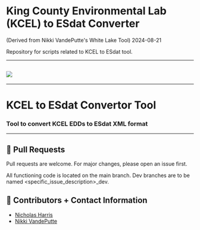 
King County Environmental Lab (KCEL) to ESdat Converter
================
<Nicholas Harris> (Derived from Nikki VandePutte's White Lake Tool)
2024-08-21

Repository for scripts related to KCEL to ESdat tool.

------------------------------------------------------------------------------

## ![](readme_figures/Herrera_lockup_4c.png)

------------------------------------------------------------------------

# KCEL to ESdat Convertor Tool

### Tool to convert KCEL EDDs to ESdat XML format

---------------------------------------------------------------------------

## 🔧 Pull Requests

Pull requests are welcome. For major changes, please open an issue
first.

All functioning code is located on the main branch. Dev branches are to
be named <specific_issue_description>\_dev.

## 💬 Contributors + Contact Information

- [Nicholas Harris](https://github.com/nharris-HEC)
- [Nikki VandePutte](https://github.com/nvandeputte)
